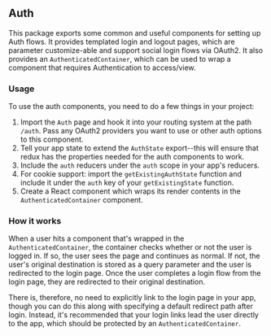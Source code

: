 ## Auth
This package exports some common and useful components for setting up Auth flows. It provides templated
login and logout pages, which are parameter customize-able and support social login flows via OAuth2.
It also provides an `AuthenticatedContainer`, which can be used to wrap a component that requires
Authentication to access/view.

### Usage
To use the auth components, you need to do a few things in your project:
1. Import the `Auth` page and hook it into your routing system at the path `/auth`. Pass any OAuth2
   providers you want to use or other auth options to this component.
2. Tell your app state to extend the `AuthState` export--this will ensure that redux has the properties
   needed for the auth components to work.
3. Include the `auth` reducers under the `auth` scope in your app's reducers.
3. For cookie support: import the `getExistingAuthState` function and include it under the `auth` key
   of your `getExistingState` function.
4. Create a React component which wraps its render contents in the `AuthenticatedContainer` component. 

### How it works
When a user hits a component that's wrapped in the `AuthenticatedContainer`, the container checks
whether or not the user is logged in. If so, the user sees the page and continues as normal. If not,
the user's original destination is stored as a query parameter and the user is redirected to the login
page. Once the user completes a login flow from the login page, they are redirected to their original
destination.

There is, therefore, no need to explicitly link to the login page in your app, though you can do this
along with specifying a default redirect path after login. Instead, it's recommended that your login
links lead the user directly to the app, which should be protected by an `AuthenticatedContainer`.
